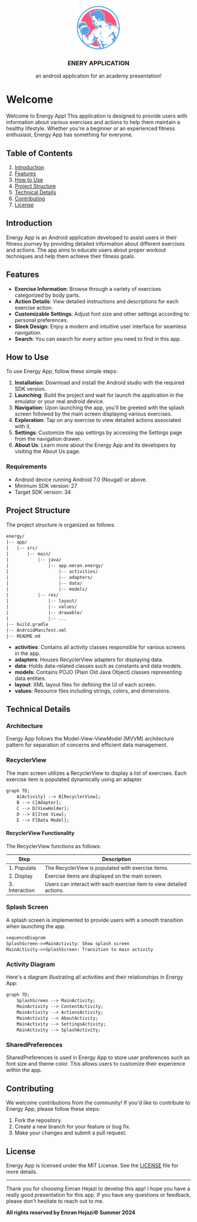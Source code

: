 <!-- PROJECT LOGO -->
<br />
<div align="center">
  <a href="https://github.com/EmranHejazi/energy_android_application">
    <img src="app/src/main/res/drawable-hdpi/ic_launcher_foreground.png" alt="Logo" width="120" height="120">
  </a>

  <h3 align="center">ENERY APPLICATION</h3>

  <p align="center">
    an android application for an academy presentation!
</div>

# Welcome

Welcome to Energy App! This application is designed to provide users with information about various exercises and actions to help them maintain a healthy lifestyle. Whether you're a beginner or an experienced fitness enthusiast, Energy App has something for everyone.

## Table of Contents

1. [Introduction](#introduction)
2. [Features](#features)
3. [How to Use](#how-to-use)
4. [Project Structure](#project-structure)
5. [Technical Details](#technical-details)
6. [Contributing](#contributing)
7. [License](#license)

## Introduction

Energy App is an Android application developed to assist users in their fitness journey by providing detailed information about different exercises and actions. The app aims to educate users about proper workout techniques and help them achieve their fitness goals.

## Features

- **Exercise Information**: Browse through a variety of exercises categorized by body parts.
- **Action Details**: View detailed instructions and descriptions for each exercise action.
- **Customizable Settings**: Adjust font size and other settings according to personal preferences.
- **Sleek Design**: Enjoy a modern and intuitive user interface for seamless navigation.
- **Search**:  You can search for every action you need to find in this app.

## How to Use

To use Energy App, follow these simple steps:

1. **Installation**: Download and install the Android studio with the required SDK version.
2. **Launching**: Build the project and wait for launch the application in the emulator or your real android device.
3. **Navigation**: Upon launching the app, you'll be greeted with the splash screen followed by the main screen displaying various exercises.
4. **Exploration**: Tap on any exercise to view detailed actions associated with it.
5. **Settings**: Customize the app settings by accessing the Settings page from the navigation drawer.
6. **About Us**: Learn more about the Energy App and its developers by visiting the About Us page.

### Requirements

- Android device running Android 7.0 (Nougat) or above.
- Minimum SDK version: 27
- Target SDK version: 34

## Project Structure

The project structure is organized as follows:

```plaintext
energy/
|-- app/
|   |-- src/
|       |-- main/
|           |-- java/
|               |-- app.emran.energy/
|                   |-- activities/
|                   |-- adapters/
|                   |-- data/
|                   |-- models/
|           |-- res/
|               |-- layout/
|               |-- values/
|               |-- drawable/
|               |-- ...
|-- build.gradle
|-- AndroidManifest.xml
|-- README.md
```

- **activities**: Contains all activity classes responsible for various screens in the app.
- **adapters**: Houses RecyclerView adapters for displaying data.
- **data**: Holds data-related classes such as constants and data models.
- **models**: Contains POJO (Plain Old Java Object) classes representing data entities.
- **layout**: XML layout files for defining the UI of each screen.
- **values**: Resource files including strings, colors, and dimensions.

## Technical Details

### Architecture

Energy App follows the Model-View-ViewModel (MVVM) architecture pattern for separation of concerns and efficient data management.

### RecyclerView

The main screen utilizes a RecyclerView to display a list of exercises. Each exercise item is populated dynamically using an adapter.

```mermaid
graph TD;
    A[Activity] --> B[RecyclerView];
    B --> C[Adapter];
    C --> D[ViewHolder];
    D --> E[Item View];
    E --> F[Data Model];
```

#### RecyclerView Functionality

The RecyclerView functions as follows:

| Step        | Description                                              |
|-------------|----------------------------------------------------------|
| 1. Populate | The RecyclerView is populated with exercise items.       |
| 2. Display  | Exercise items are displayed on the main screen.         |
| 3. Interaction | Users can interact with each exercise item to view detailed actions. |

### Splash Screen

A splash screen is implemented to provide users with a smooth transition when launching the app.

```mermaid
sequenceDiagram
SplashScreen->>MainActivity: Show splash screen
MainActivity->>SplashScreen: Transition to main activity
```

### Activity Diagram

Here's a diagram illustrating all activities and their relationships in Energy App:

```mermaid
graph TD;
    SplashScreen --> MainActivity;
    MainActivity --> ContentActivity;
    MainActivity --> ActionsActivity;
    MainActivity --> AboutActivity;
    MainActivity --> SettingsActivity;
    MainActivity --> SplashActivity;
```

### SharedPreferences

SharedPreferences is used in Energy App to store user preferences such as font size and theme color. This allows users to customize their experience within the app.

## Contributing

We welcome contributions from the community! If you'd like to contribute to Energy App, please follow these steps:

1. Fork the repository.
2. Create a new branch for your feature or bug fix.
3. Make your changes and submit a pull request.

## License

Energy App is licensed under the MIT License. See the [LICENSE](LICENSE) file for more details.

---

Thank you for choosing Emran Hejazi to develop this app! I hope you have a really good presentation for this app. If you have any questions or feedback, please don't hesitate to reach out to me.

**All rights reserved by Emran Hejazi© Summer 2024**
